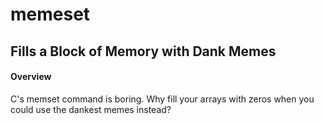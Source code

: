 # memeset
## Fills a Block of Memory with Dank Memes

#### Overview
C's memset command is boring. Why fill your arrays with zeros when you could 
use the dankest memes instead?